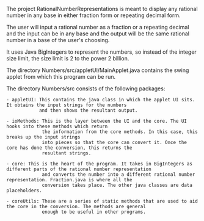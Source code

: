 The project RationalNumberRepresentations is meant to display any rational number in any base in either fraction form or repeating decimal form. 

The user will input a rational number as a fraction or a repeating decimal and the input can be in any base and 
	the output will be the same rational number in a base of the user's choosing.

It uses Java BigIntegers to represent the numbers, so instead of the integer size limit, the size limit is 2 to the power 2 billion. 

The directory Numbers/src/appletUI/MainApplet.java contains the swing applet from which this program can be run. 

The directory Numbers/src consists of the following packages:

	- appletUI: This contains the java class in which the applet UI sits. It obtains the input strings for the numbers
				and then shows the resultant output. 

	- ioMethods: This is the layer between the UI and the core. The UI hooks into these methods which return
				 the information from the core methods. In this case, this breaks up the input strings
				 into pieces so that the core can convert it. Once the core has done the conversion, this returns the
				 resultant strings. 
	
	- core: This is the heart of the program. It takes in BigIntegers as different parts of the rational number representation
				 and converts the number into a different rational number representation. Fraction.java is where all the
				 conversion takes place. The other java classes are data placeholders. 
	
	- coreUtils: These are a series of static methods that are used to aid the core in the conversion. The methods are general
				 enough to be useful in other programs. 